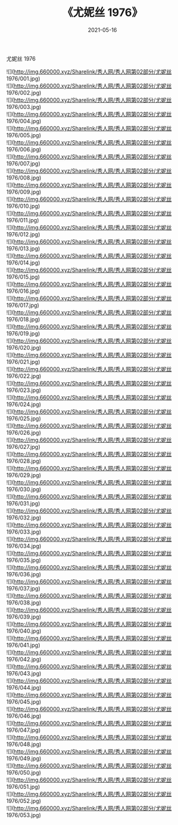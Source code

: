 ﻿---
layout: post
title:  《尤妮丝 1976》
date:   2021-05-16
img: http://img.660000.xyz/Sharelink/秀人网/秀人网第02部分/尤妮丝 1976/000.jpg
categories: [美女, 清纯, 唯美]
---

尤妮丝 1976

  ![](http://img.660000.xyz/Sharelink/秀人网/秀人网第02部分/尤妮丝 1976/001.jpg) <br> ![](http://img.660000.xyz/Sharelink/秀人网/秀人网第02部分/尤妮丝 1976/002.jpg) <br> ![](http://img.660000.xyz/Sharelink/秀人网/秀人网第02部分/尤妮丝 1976/003.jpg) <br> ![](http://img.660000.xyz/Sharelink/秀人网/秀人网第02部分/尤妮丝 1976/004.jpg) <br> ![](http://img.660000.xyz/Sharelink/秀人网/秀人网第02部分/尤妮丝 1976/005.jpg) <br> ![](http://img.660000.xyz/Sharelink/秀人网/秀人网第02部分/尤妮丝 1976/006.jpg) <br> ![](http://img.660000.xyz/Sharelink/秀人网/秀人网第02部分/尤妮丝 1976/007.jpg) <br> ![](http://img.660000.xyz/Sharelink/秀人网/秀人网第02部分/尤妮丝 1976/008.jpg) <br> ![](http://img.660000.xyz/Sharelink/秀人网/秀人网第02部分/尤妮丝 1976/009.jpg) <br> ![](http://img.660000.xyz/Sharelink/秀人网/秀人网第02部分/尤妮丝 1976/010.jpg) <br> ![](http://img.660000.xyz/Sharelink/秀人网/秀人网第02部分/尤妮丝 1976/011.jpg) <br> ![](http://img.660000.xyz/Sharelink/秀人网/秀人网第02部分/尤妮丝 1976/012.jpg) <br> ![](http://img.660000.xyz/Sharelink/秀人网/秀人网第02部分/尤妮丝 1976/013.jpg) <br> ![](http://img.660000.xyz/Sharelink/秀人网/秀人网第02部分/尤妮丝 1976/014.jpg) <br> ![](http://img.660000.xyz/Sharelink/秀人网/秀人网第02部分/尤妮丝 1976/015.jpg) <br> ![](http://img.660000.xyz/Sharelink/秀人网/秀人网第02部分/尤妮丝 1976/016.jpg) <br> ![](http://img.660000.xyz/Sharelink/秀人网/秀人网第02部分/尤妮丝 1976/017.jpg) <br> ![](http://img.660000.xyz/Sharelink/秀人网/秀人网第02部分/尤妮丝 1976/018.jpg) <br> ![](http://img.660000.xyz/Sharelink/秀人网/秀人网第02部分/尤妮丝 1976/019.jpg) <br> ![](http://img.660000.xyz/Sharelink/秀人网/秀人网第02部分/尤妮丝 1976/020.jpg) <br> ![](http://img.660000.xyz/Sharelink/秀人网/秀人网第02部分/尤妮丝 1976/021.jpg) <br> ![](http://img.660000.xyz/Sharelink/秀人网/秀人网第02部分/尤妮丝 1976/022.jpg) <br> ![](http://img.660000.xyz/Sharelink/秀人网/秀人网第02部分/尤妮丝 1976/023.jpg) <br> ![](http://img.660000.xyz/Sharelink/秀人网/秀人网第02部分/尤妮丝 1976/024.jpg) <br> ![](http://img.660000.xyz/Sharelink/秀人网/秀人网第02部分/尤妮丝 1976/025.jpg) <br> ![](http://img.660000.xyz/Sharelink/秀人网/秀人网第02部分/尤妮丝 1976/026.jpg) <br> ![](http://img.660000.xyz/Sharelink/秀人网/秀人网第02部分/尤妮丝 1976/027.jpg) <br> ![](http://img.660000.xyz/Sharelink/秀人网/秀人网第02部分/尤妮丝 1976/028.jpg) <br> ![](http://img.660000.xyz/Sharelink/秀人网/秀人网第02部分/尤妮丝 1976/029.jpg) <br> ![](http://img.660000.xyz/Sharelink/秀人网/秀人网第02部分/尤妮丝 1976/030.jpg) <br> ![](http://img.660000.xyz/Sharelink/秀人网/秀人网第02部分/尤妮丝 1976/031.jpg) <br> ![](http://img.660000.xyz/Sharelink/秀人网/秀人网第02部分/尤妮丝 1976/032.jpg) <br> ![](http://img.660000.xyz/Sharelink/秀人网/秀人网第02部分/尤妮丝 1976/033.jpg) <br> ![](http://img.660000.xyz/Sharelink/秀人网/秀人网第02部分/尤妮丝 1976/034.jpg) <br> ![](http://img.660000.xyz/Sharelink/秀人网/秀人网第02部分/尤妮丝 1976/035.jpg) <br> ![](http://img.660000.xyz/Sharelink/秀人网/秀人网第02部分/尤妮丝 1976/036.jpg) <br> ![](http://img.660000.xyz/Sharelink/秀人网/秀人网第02部分/尤妮丝 1976/037.jpg) <br> ![](http://img.660000.xyz/Sharelink/秀人网/秀人网第02部分/尤妮丝 1976/038.jpg) <br> ![](http://img.660000.xyz/Sharelink/秀人网/秀人网第02部分/尤妮丝 1976/039.jpg) <br> ![](http://img.660000.xyz/Sharelink/秀人网/秀人网第02部分/尤妮丝 1976/040.jpg) <br> ![](http://img.660000.xyz/Sharelink/秀人网/秀人网第02部分/尤妮丝 1976/041.jpg) <br> ![](http://img.660000.xyz/Sharelink/秀人网/秀人网第02部分/尤妮丝 1976/042.jpg) <br> ![](http://img.660000.xyz/Sharelink/秀人网/秀人网第02部分/尤妮丝 1976/043.jpg) <br> ![](http://img.660000.xyz/Sharelink/秀人网/秀人网第02部分/尤妮丝 1976/044.jpg) <br> ![](http://img.660000.xyz/Sharelink/秀人网/秀人网第02部分/尤妮丝 1976/045.jpg) <br> ![](http://img.660000.xyz/Sharelink/秀人网/秀人网第02部分/尤妮丝 1976/046.jpg) <br> ![](http://img.660000.xyz/Sharelink/秀人网/秀人网第02部分/尤妮丝 1976/047.jpg) <br> ![](http://img.660000.xyz/Sharelink/秀人网/秀人网第02部分/尤妮丝 1976/048.jpg) <br> ![](http://img.660000.xyz/Sharelink/秀人网/秀人网第02部分/尤妮丝 1976/049.jpg) <br> ![](http://img.660000.xyz/Sharelink/秀人网/秀人网第02部分/尤妮丝 1976/050.jpg) <br> ![](http://img.660000.xyz/Sharelink/秀人网/秀人网第02部分/尤妮丝 1976/051.jpg) <br> ![](http://img.660000.xyz/Sharelink/秀人网/秀人网第02部分/尤妮丝 1976/052.jpg) <br> ![](http://img.660000.xyz/Sharelink/秀人网/秀人网第02部分/尤妮丝 1976/053.jpg) <br>